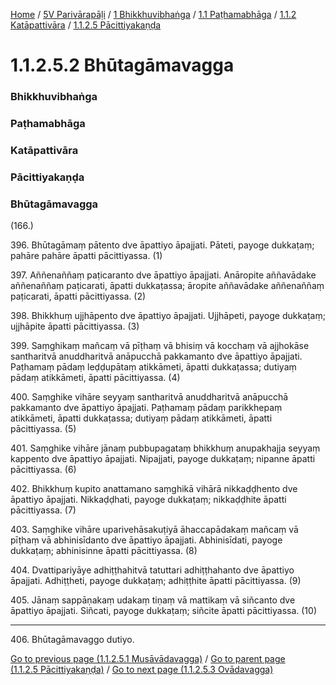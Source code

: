 
[Home](/) / [5V Parivārapāḷi](/tipitaka/5V.md) / [1 Bhikkhuvibhaṅga](/tipitaka/5V/1.md) / [1.1 Paṭhamabhāga](/tipitaka/5V/1/1.1.md) / [1.1.2 Katāpattivāra](/tipitaka/5V/1/1.1/1.1.2.md) / [1.1.2.5 Pācittiyakaṇḍa](/tipitaka/5V/1/1.1/1.1.2/1.1.2.5.md)

# 1.1.2.5.2 Bhūtagāmavagga

### Bhikkhuvibhaṅga

### Paṭhamabhāga

### Katāpattivāra

### Pācittiyakaṇḍa

### Bhūtagāmavagga

(166.)

396\. Bhūtagāmaṃ pātento dve āpattiyo āpajjati. Pāteti, payoge dukkaṭaṃ; pahāre pahāre āpatti pācittiyassa. (1)

397\. Aññenaññaṃ paṭicaranto dve āpattiyo āpajjati. Anāropite aññavādake aññenaññaṃ paṭicarati, āpatti dukkaṭassa; āropite aññavādake aññenaññaṃ paṭicarati, āpatti pācittiyassa. (2)

398\. Bhikkhuṃ ujjhāpento dve āpattiyo āpajjati. Ujjhāpeti, payoge dukkaṭaṃ; ujjhāpite āpatti pācittiyassa. (3)

399\. Saṃghikaṃ mañcaṃ vā pīṭhaṃ vā bhisiṃ vā kocchaṃ vā ajjhokāse santharitvā anuddharitvā anāpucchā pakkamanto dve āpattiyo āpajjati. Paṭhamaṃ pādaṃ leḍḍupātaṃ atikkāmeti, āpatti dukkaṭassa; dutiyaṃ pādaṃ atikkāmeti, āpatti pācittiyassa. (4)

400\. Saṃghike vihāre seyyaṃ santharitvā anuddharitvā anāpucchā pakkamanto dve āpattiyo āpajjati. Paṭhamaṃ pādaṃ parikkhepaṃ atikkāmeti, āpatti dukkaṭassa; dutiyaṃ pādaṃ atikkāmeti, āpatti pācittiyassa. (5)

401\. Saṃghike vihāre jānaṃ pubbupagataṃ bhikkhuṃ anupakhajja seyyaṃ kappento dve āpattiyo āpajjati. Nipajjati, payoge dukkaṭaṃ; nipanne āpatti pācittiyassa. (6)

402\. Bhikkhuṃ kupito anattamano saṃghikā vihārā nikkaḍḍhento dve āpattiyo āpajjati. Nikkaḍḍhati, payoge dukkaṭaṃ; nikkaḍḍhite āpatti pācittiyassa. (7)

403\. Saṃghike vihāre uparivehāsakuṭiyā āhaccapādakaṃ mañcaṃ vā pīṭhaṃ vā abhinisīdanto dve āpattiyo āpajjati. Abhinisīdati, payoge dukkaṭaṃ; abhinisinne āpatti pācittiyassa. (8)

404\. Dvattipariyāye adhiṭṭhahitvā tatuttari adhiṭṭhahanto dve āpattiyo āpajjati. Adhiṭṭheti, payoge dukkaṭaṃ; adhiṭṭhite āpatti pācittiyassa. (9)

405\. Jānaṃ sappāṇakaṃ udakaṃ tiṇaṃ vā mattikaṃ vā siñcanto dve āpattiyo āpajjati. Siñcati, payoge dukkaṭaṃ; siñcite āpatti pācittiyassa. (10)

---

406\. Bhūtagāmavaggo dutiyo.



[Go to previous page (1.1.2.5.1 Musāvādavagga)](/tipitaka/5V/1/1.1/1.1.2/1.1.2.5/1.1.2.5.1.md) / [Go to parent page (1.1.2.5 Pācittiyakaṇḍa)](/tipitaka/5V/1/1.1/1.1.2/1.1.2.5.md) / [Go to next page (1.1.2.5.3 Ovādavagga)](/tipitaka/5V/1/1.1/1.1.2/1.1.2.5/1.1.2.5.3.md)


